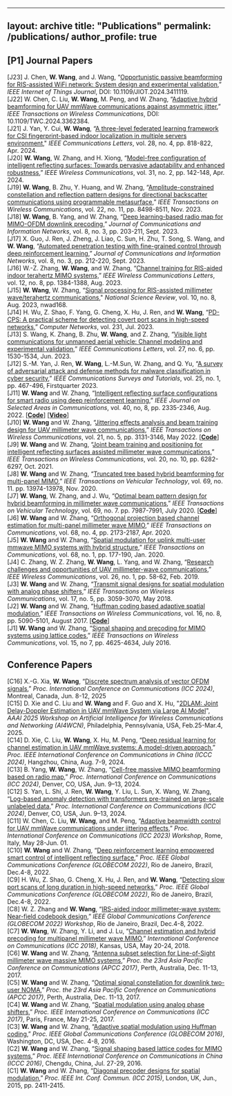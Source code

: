 ---
layout: archive
title: "Publications"
permalink: /publications/
author_profile: true
------

[P1] 
Journal Papers 
------
[J23] J. Chen, **W. Wang**, and J. Wang, “[Opportunistic passive beamforming for RIS-assisted WiFi network: System design and experimental validation](https://ieeexplore.ieee.org/document/10552124),” *IEEE Internet of Things Journal*, DOI: 10.1109/JIOT.2024.3411119. <br>
[J22] W. Chen, C. Liu, **W. Wang**, M. Peng, and W. Zhang, “[Adaptive hybrid beamforming for UAV mmWave communications against asymmetric jitter](https://ieeexplore.ieee.org/document/10436051),” *IEEE Transactions on Wireless Communications*, DOI: 10.1109/TWC.2024.3362384. <br>
[J21] J. Yan, Y. Cui, **W. Wang**, “[A three-level federated learning framework for CSI fingerprint-based indoor localization in multiple servers environment](https://ieeexplore.ieee.org/document/10412104)," *IEEE Communications Letters*, vol. 28, no. 4, pp. 818-822, Apr. 2024. <br>
[J20] **W. Wang**, W. Zhang, and H. Xiong, “[Model-free configuration of intelligent reflecting surfaces: Towards pervasive adaptability and enhanced robustness](https://ieeexplore.ieee.org/document/10049303),” *IEEE Wireless Communications*, vol. 31, no. 2, pp. 142-148, Apr. 2024. <br>
[J19] **W. Wang**, B. Zhu, Y. Huang, and W. Zhang, “[Amplitude-constrained constellation and reflection pattern designs for directional backscatter communications using programmable metasurface](https://ieeexplore.ieee.org/document/10097675),”  *IEEE Transactions on Wireless Communications*, vol. 22, no. 11, pp. 8498-8511, Nov. 2023. <br>
[J18] **W. Wang**, B. Yang, and W. Zhang, “[Deep learning-based radio map for MIMO-OFDM downlink precoding](https://ieeexplore.ieee.org/document/10272348),”  *Journal of Communications and Information Networks*, vol. 8, no. 3, pp. 203-211, Sept. 2023. <br>
[J17] X. Guo, J. Ren, J. Zheng, J. Liao, C. Sun, H. Zhu, T. Song, S. Wang, and **W. Wang**, “[Automated penetration testing with fine-grained control through deep reinforcement learning](https://ieeexplore.ieee.org/document/10272349),” *Journal of Communications and Information Networks*, vol. 8, no. 3, pp. 212-220, Sept. 2023. <br>
[J16] W.-Z. Zhang, **W. Wang**, and W. Zhang, “[Channel training for RIS-aided indoor terahertz MIMO systems,](https://ieeexplore.ieee.org/abstract/document/10123013)” *IEEE Wireless Communications Letters*, vol. 12, no. 8, pp. 1384-1388, Aug. 2023. <br>
[J15] **W. Wang**, W. Zhang, “[Signal processing for RIS-assisted millimeter wave/terahertz communications](https://academic.oup.com/nsr/advance-article-abstract/doi/10.1093/nsr/nwad168/7190655)," *National Science Review*, vol. 10, no. 8, Aug. 2023, nwad168. <br>
[J14] H. Wu, Z. Shao, F. Yang, G. Cheng, X. Hu, J. Ren, and **W. Wang**, “[PD-CPS: A practical scheme for detecting covert port scans in high-speed networks](https://doi.org/10.1016/j.comnet.2023.109825),”
*Computer Networks*, vol. 231, Jul. 2023. <br>
[J13] S. Wang, K. Zhang, B. Zhu, **W. Wang**, and Z. Zhang, “[Visible light communications for unmanned aerial vehicle: Channel modeling and experimental validation](https://ieeexplore.ieee.org/document/10103523),” *IEEE Communications Letters*, vol. 27, no. 6, pp. 1530-1534, Jun. 2023. <br>
[J12] S.-M. Yan, J. Ren, **W. Wang**, L.-M.Sun, W. Zhang, and Q. Yu, “[A survey of adversarial attack and defense methods for malware classification in cyber security](https://ieeexplore.ieee.org/document/9964330),” *IEEE Communications Surveys and Tutorials*, vol. 25, no. 1, pp. 467-496, Firstquarter 2023. <br>
[J11] **W. Wang** and W. Zhang, “[Intelligent reflecting surface configurations for smart radio using deep reinforcement learning](https://ieeexplore.ieee.org/document/9794416),” *IEEE Journal on Selected Areas in Communications*, vol. 40, no, 8, pp. 2335-2346, Aug. 2022. [[**Code**](https://github.com/WeiWang-WYS/IRSconfigurationDRL)] [[**Video**](https://weiwang-wys.github.io/talks/2022-12-7-talk)]<br>
[J10] **W. Wang** and W. Zhang, “[Jittering effects analysis and beam training design for UAV millimeter wave communications](https://ieeexplore.ieee.org/document/9573459),” *IEEE Transactions on Wireless Communications*, vol. 21, no. 5, pp. 3131-3146, May 2022. [[**Code**](https://github.com/WeiWang-WYS/Near-Field_Far-Field)]<br>
[J9] **W. Wang** and W. Zhang, “[Joint beam training and positioning for intelligent reflecting surfaces assisted millimeter wave communications](https://ieeexplore.ieee.org/document/9410435),” *IEEE Transactions on Wireless Communications*, vol. 20, no. 10, pp. 6282-6297, Oct. 2021. <br>
[J8] **W. Wang** and W. Zhang, “[Truncated tree based hybrid beamforming for multi-panel MIMO](https://ieeexplore.ieee.org/document/9199129/),” *IEEE Transactions on Vehicular Technology*, vol. 69, no. 11. pp. 13974-13978, Nov. 2020. <br>
[J7] **W. Wang**, W. Zhang, and J. Wu, “[Optimal beam pattern design for hybrid beamforming in millimeter wave communications](https://ieeexplore.ieee.org/document/9086134),” *IEEE Transactions on Vehicular Technology*, vol. 69, no. 7. pp. 7987-7991, July 2020. [[**Code**](https://github.com/WeiWang-WYS/BeamPatternDesign)] <br>
[J6] **W. Wang** and W. Zhang, “[Orthogonal projection based channel estimation for multi-panel millimeter wave MIMO](https://ieeexplore.ieee.org/document/8955809),” *IEEE Transactions on Communications*, vol. 68, no. 4, pp. 2173-2187, Apr. 2020. <br>
[J5] **W. Wang** and W. Zhang, “[Spatial modulation for uplink multi-user mmwave MIMO systems with hybrid structure](https://ieeexplore.ieee.org/document/8876878/),” *IEEE Transactions on Communications*, vol. 68, no. 1, pp. 177-190, Jan. 2020. <br>
[J4] C. Zhang, W. Z. Zhang, **W. Wang**, L. Yang, and W. Zhang, “[Research challenges and opportunities of UAV millimeter-wave communications](https://ieeexplore.ieee.org/document/8641426/),” *IEEE Wireless Communications*, vol. 26, no. 1, pp. 58-62, Feb. 2019. <br>
[J3] **W. Wang** and W. Zhang, “[Transmit signal designs for spatial modulation with analog phase shifters](http://ieeexplore.ieee.org/document/8299577/),” *IEEE Transactions on Wireless Communications*, vol. 17, no. 5, pp. 3059-3070, May 2018. <br>
[J2] **W. Wang** and W. Zhang, “[Huffman coding based adaptive spatial modulation](http://ieeexplore.ieee.org/document/7933242/),” *IEEE Transactions on Wireless Communications*, vol. 16, no. 8, pp. 5090-5101, August 2017. [[**Code**](https://github.com/WeiWang-WYS/Huffman-coding-based-adaptive-spatial-modulation)] <br>
[J1] **W. Wang** and W. Zhang, “[Signal shaping and precoding for MIMO systems using lattice codes](http://ieeexplore.ieee.org/xpl/articleDetails.jsp?arnumber=7435312),” *IEEE Transactions on Wireless Communications*, vol. 15, no 7, pp. 4625-4634, July 2016. <br>

Conference Papers
------
[C16] X.-G. Xia, **W. Wang**, “[Discrete spectrum analysis of vector OFDM signals](https://arxiv.org/pdf/2407.19503),” *Proc. International Conference on Communications (ICC 2024)*, Montreal, Canada, Jun. 8-12, 2025 <br>
[C15] D. Xie and C. Liu and **W. Wang** and F. Guo and X. Hu, "[2DLAM: Joint Delay-Doppler Estimation in UAV mmWave System via Large AI Model](https://openreview.net/forum?id=AbmUZ4oJoP)", *AAAI 2025 Workshop on Artificial Intelligence for Wireless Communications and Networking (AI4WCN)*, Philadelphia, Pennsylvania, USA, Feb.25-Mar.4, 2025. <br> 
[C14] D. Xie,  C. Liu, **W. Wang**, X. Hu, M. Peng, “[Deep residual learning for channel estimation in UAV mmWave systems: A model-driven approach](https://ieeexplore.ieee.org/document/10681783),” *Proc. IEEE International Conference on Communications in China (ICCC 2024)*, Hangzhou, China, Aug. 7-9, 2024. <br>
[C13] B. Yang, **W. Wang**, W. Zhang, “[Cell-free massive MIMO beamforming based on radio map](https://ieeexplore.ieee.org/document/10622568),” *Proc. International Conference on Communications (ICC 2024)*, Denver, CO, USA, Jun.  9–13, 2024. <br>
[C12] S. Yan, L. Shi, J. Ren, **W. Wang**, Y. Liu, L. Sun, X. Wang, W. Zhang, “[Log-based anomaly detection with transformers pre-trained on large-scale unlabeled data,](https://ieeexplore.ieee.org/document/10623067)” *Proc. International Conference on Communications (ICC 2024)*, Denver, CO, USA, Jun.  9–13, 2024. <br>
[C11] W. Chen, C. Liu, **W. Wang**, and M. Peng, “[Adaptive beamwidth control for UAV mmWave communications under jittering effects](https://ieeexplore.ieee.org/document/10283724),” *Proc. International Conference on Communications (ICC 2023) Workshop*, Rome, Italy,  May 28-Jun. 01. <br>
[C10] **W. Wang** and W. Zhang, “[Deep reinforcement learning empowered smart control of intelligent reflecting surface](https://ieeexplore.ieee.org/document/10000897/),” *Proc. IEEE Global Communications Conference (GLOBECOM 2022)*, Rio de Janeiro, Brazil, Dec.4-8, 2022. <br>
[C9] H. Wu, Z. Shao, G. Cheng, X. Hu, J. Ren, and **W. Wang**, “[Detecting slow port scans of long duration in high-speed networks](https://ieeexplore.ieee.org/document/10001708/),” *Proc. IEEE Global Communications Conference (GLOBECOM 2022)*, Rio de Janeiro, Brazil, Dec.4-8, 2022. <br>
[C8] W. Z. Zhang and **W. Wang**, “[IRS-aided indoor millimeter-wave system: Near-field codebook design](https://ieeexplore.ieee.org/document/10008623/),” *IEEE Global Communications Conference (GLOBECOM 2022) Workshop*, Rio de Janeiro, Brazil, Dec.4-8, 2022. <br>
[C7] **W. Wang**, W. Zhang, Y. Li, and J. Lu, “[Channel estimation and hybrid precoding for multipanel millimeter wave MIMO](https://ieeexplore.ieee.org/document/8422137),” *International Conference on Communications (ICC 2018)*, Kansas, USA, May 20-24, 2018. <br>
[C6] **W. Wang** and W. Zhang, “[Antenna subset selection for Line-of-Sight millimeter wave massive MIMO systems](https://ieeexplore.ieee.org/document/8304064/),” *Proc. the 23rd Asia Pacific Conference on Communications (APCC 2017)*, Perth, Australia, Dec. 11-13, 2017. <br>
[C5] **W. Wang** and W. Zhang, “[Optimal signal constellation for downlink two-user NOMA](http://ieeexplore.ieee.org/document/8304063/),” *Proc. the 23rd Asia Pacific Conference on Communications (APCC 2017)*, Perth, Australia, Dec. 11-13, 2017. <br>
[C4] **W. Wang** and W. Zhang, “[Spatial modulation using analog phase shifters](http://ieeexplore.ieee.org/xpl/articleDetails.jsp?arnumber=7997057),” *Proc. IEEE International Conference on Communications (ICC 2017)*, Paris, France, May 21-25, 2017. <br>
[C3] **W. Wang** and W. Zhang, “[Adaptive spatial modulation using Huffman coding](http://ieeexplore.ieee.org/xpl/articleDetails.jsp?arnumber=7841569),” *Proc. IEEE Global Communications Conference (GLOBECOM 2016)*, Washington, DC, USA, Dec. 4-8, 2016. <br>
[C2] **W. Wang** and W. Zhang, “[Signal shaping based lattice codes for MIMO systems](http://ieeexplore.ieee.org/xpl/articleDetails.jsp?arnumber=7636808),” *Proc. IEEE International Conference on Communications in China (ICCC 2016)*, Chengdu, China, Jul. 27-29, 2016. <br>
[C1] **W. Wang** and W. Zhang, “[Diagonal precoder designs for spatial modulation](http://ieeexplore.ieee.org/xpl/articleDetails.jsp?arnumber=7248686),” *Proc. IEEE Int. Conf. Commun. (ICC 2015)*, London, UK, Jun., 2015, pp. 2411-2415. <br>
